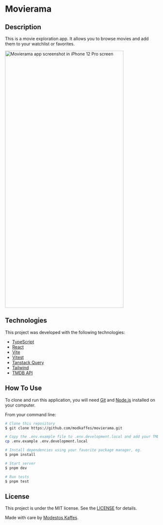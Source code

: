 # Movierama

## Description

This is a movie exploration app. It allows you to browse movies and add them to your watchlist or favorites.

<img src="https://user-images.githubusercontent.com/1829897/224972527-e94040aa-b9e8-4cab-a879-821370c71763.png" width="390" height="844" alt="Movierama app screenshot in iPhone 12 Pro screen" />

## Technologies

This project was developed with the following technologies:

- [TypeScript][ts]
- [React][react]
- [Vite][vite]
- [Vitest][vitest]
- [Tanstack Query][tanstack-query]
- [Tailwind][tailwindcss]
- [TMDB API][tmdb]

## How To Use

To clone and run this application, you will need [Git][git] and [Node.js][node] installed on your computer.

From your command line:

```bash
# Clone this repository
$ git clone https://github.com/modkaffes/movierama.git

# Copy the .env.example file to .env.development.local and add your TMDB API Token
cp .env.example .env.development.local

# Install dependencies using your favorite package manager, eg.
$ pnpm install

# Start server
$ pnpm dev

# Run tests
$ pnpm test
```

## License

This project is under the MIT license. See the [LICENSE](https://github.com/modkaffes/movierama/blob/main/LICENSE) for details.

Made with care by [Modestos Kaffes](https://modkaffes.com).

[git]: https://git-scm.com
[node]: https://nodejs.org/
[ts]: https://www.typescriptlang.org/
[react]: https://reactjs.org
[vite]: https://vitejs.dev/
[vitest]: https://vitest.dev/
[tanstack-query]: https://tanstack.com/query/v4/docs/react/overview
[tailwindcss]: https://tailwindcss.com/
[tmdb]: https://developers.themoviedb.org/3
